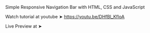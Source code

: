 Simple Responsive Navigation Bar with HTML, CSS and JavaScript

Watch tutorial at youtube ➤
https://youtu.be/DHfBl_KfloA

Live Preview at ➤

